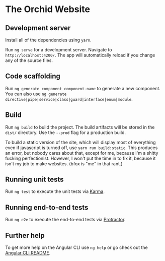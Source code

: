 # The Orchid Website

## Development server

Install all of the dependencies using `yarn`.

Run `ng serve` for a development server. Navigate to
`http://localhost:4200/`. The app will automatically reload if you
change any of the source files.

## Code scaffolding

Run `ng generate component component-name` to generate a new
component. You can also use `ng generate directive|pipe|service|class|guard|interface|enum|module`.

## Build

Run `ng build` to build the project. The build artifacts will be stored in the `dist/` directory. Use the `--prod` flag for a production build.

To build a static version of the site, which will display most of everything even if javascript is turned off, use `yarn run build:static`.  This produces an error, but nobody cares about that, except for me, because I'm a shitty fucking perfectionist.  However, I won't put the time in to fix it, because it isn't my job to make websites.  (bfox is "me" in that rant.)

## Running unit tests

Run `ng test` to execute the unit tests via [Karma](https://karma-runner.github.io).

## Running end-to-end tests

Run `ng e2e` to execute the end-to-end tests via [Protractor](http://www.protractortest.org/).

## Further help

To get more help on the Angular CLI use `ng help` or go check out the
[Angular CLI README](https://github.com/angular/angular-cli/blob/master/README.md).
